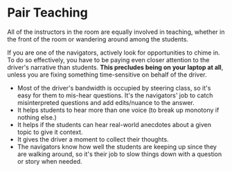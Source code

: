 # Pair Teaching

All of the instructors in the room are equally involved in teaching, whether in the front of the room or wandering around among the students.

If you are one of the navigators, actively look for opportunities to chime in. To do so effectively, you have to be paying even closer attention to the driver's narrative than students. **This precludes being on your laptop at all**, unless you are fixing something time-sensitive on behalf of the driver.

* Most of the driver's bandwidth is occupied by steering class, so it's easy for them to mis-hear questions. It's the navigators' job to catch misinterpreted questions and add edits/nuance to the answer.
* It helps students to hear more than one voice \(to break up monotony if nothing else.\)
* It helps if the students can hear real-world anecdotes about a given topic to give it context.
* It gives the driver a moment to collect their thoughts.
* The navigators know how well the students are keeping up since they are walking around, so it's their job to slow things down with a question or story  when needed.

